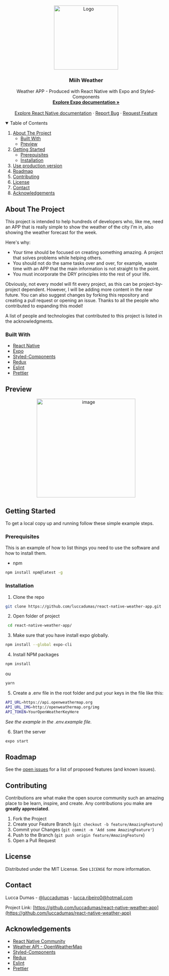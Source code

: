 <!-- PROJECT LOGO -->
<br />
<p align="center">
  <a href="https://github.com/luccadumas/">
    <img src="https://i.pinimg.com/originals/06/c4/f7/06c4f70ec5931e2342e703e8a3f0a253.png" alt="Logo" width="200" height="200">
  </a>

  <h3 align="center">Miih Weather</h3>

  <p align="center">
    Weather APP - Produced with React Native with Expo and Styled-Components
    <br />
    <a href="https://docs.expo.dev"><strong>Explore Expo documentation »</strong></a>
    <br />
    <br />
    <a href="https://reactnative.dev/docs/getting-started">Explore React Native documentation</a>
    ·
    <a href="https://github.com/luccadumas/react-native-weather-app/issues">Report Bug</a>
    ·
    <a href="https://github.com/luccadumas/react-native-weather-app/issues">Request Feature</a>
  </p>
</p>



<!-- TABLE OF CONTENTS -->
<details open="open">
  <summary>Table of Contents</summary>
  <ol>
    <li>
      <a href="#about-the-project">About The Project</a>
      <ul>
        <li><a href="#built-with">Built With</a></li>
        <li><a href="#preview">Preview</a></li>
      </ul>
    </li>
    <li>
      <a href="#getting-started">Getting Started</a>
      <ul>
        <li><a href="#prerequisites">Prerequisites</a></li>
        <li><a href="#installation">Installation</a></li>
      </ul>
    </li>
    <li><a href="#use-production-version">Use production version</a></li>
    <li><a href="#roadmap">Roadmap</a></li>
    <li><a href="#contributing">Contributing</a></li>
    <li><a href="#license">License</a></li>
    <li><a href="#contact">Contact</a></li>
    <li><a href="#acknowledgements">Acknowledgements</a></li>
  </ol>
</details>



<!-- ABOUT THE PROJECT -->
## About The Project

This project is intended to help hundreds of developers who, like me, need an APP that is really simple to show the weather of the city I'm in, also showing the weather forecast for the week.

Here's why:

* Your time should be focused on creating something amazing. A project that solves problems while helping others.
* You should not do the same tasks over and over, for example, waste time with an APP that the main information is not straight to the point.
* You must incorporate the DRY principles into the rest of your life.

Obviously, not every model will fit every project, as this can be project-by-project dependent. However, I will be adding more content in the near future. You can also suggest changes by forking this repository and creating a pull request or opening an issue. Thanks to all the people who contributed to expanding this model!

A list of people and technologies that contributed to this project is listed in the acknowledgments.

### Built With

* [React Native](https://reactnative.dev)
* [Expo](https://docs.expo.dev)
* [Styled-Components](https://styled-components.com)
* [Redux](https://redux.js.org)
* [Eslint](https://eslint.org)
* [Prettier](https://prettier.io)

<!-- GETTING STARTED -->
## Preview
<div align="center">
  <img width="308" alt="image" src="https://user-images.githubusercontent.com/13615256/159747788-dbf397cf-0b2d-4ffc-9f08-2031cc47cbfb.png">
</div>

<!-- GETTING STARTED -->
## Getting Started

To get a local copy up and running follow these simple example steps.

### Prerequisites

This is an example of how to list things you need to use the software and how to install them.
* npm
```sh
npm install npm@latest -g
```

### Installation

1. Clone the repo
 ```sh
 git clone https://github.com/luccadumas/react-native-weather-app.git
 ```
2. Open folder of project
 ```sh
  cd react-native-weather-app/
   ```
3. Make sure that you have install expo globally.

```sh
npm install --global expo-cli
```

4. Install NPM packages
 ```sh
 npm install
 ```
 ou

 ```sh
 yarn
 ```
5. Create a .env file in the root folder and put your keys in the file like this:

```sh
API_URL=https://api.openweathermap.org
API_URL_IMG=http://openweathermap.org/img
API_TOKEN=YourOpenWeatherKeyHere
```

*See the example in the .env.example file.*

6. Start the server
 ```sh
 expo start
 ```

<!-- ROADMAP -->
## Roadmap

See the [open issues](https://github.com/luccadumas/react-native-weather-app/issues) for a list of proposed features (and known issues).



<!-- CONTRIBUTING -->
## Contributing

Contributions are what make the open source community such an amazing place to be learn, inspire, and create. Any contributions you make are **greatly appreciated**.

1. Fork the Project
2. Create your Feature Branch (`git checkout -b feature/AmazingFeature`)
3. Commit your Changes (`git commit -m 'Add some AmazingFeature'`)
4. Push to the Branch (`git push origin feature/AmazingFeature`)
5. Open a Pull Request



<!-- LICENSE -->
## License

Distributed under the MIT License. See `LICENSE` for more information.



<!-- CONTACT -->
## Contact

Lucca Dumas - [@luccadumas](https://www.linkedin.com/in/lucca-dumas-36851b114) - lucca.ribeiro0@hotmail.com

Project Link: [https://github.com/luccadumas/react-native-weather-app](https://github.com/luccadumas/react-native-weather-app)



<!-- ACKNOWLEDGEMENTS -->
## Acknowledgements
* [React Native Community](https://reactnative.dev/help)
* [Weather API - OpenWeatherMap](https://openweathermap.org/api)
* [Styled-Components](https://styled-components.com)
* [Redux](https://redux.js.org)
* [Eslint](https://eslint.org)
* [Prettier](https://prettier.io)

